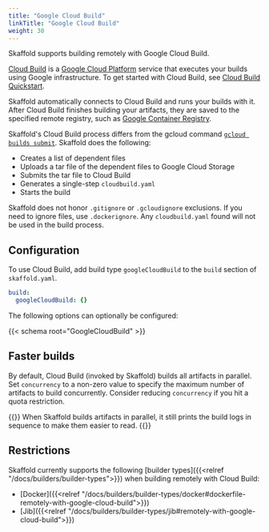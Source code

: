 ```yaml
---
title: "Google Cloud Build"
linkTitle: "Google Cloud Build"
weight: 30
---
```


Skaffold supports building remotely with Google Cloud Build.

[Cloud Build](https://cloud.google.com/cloud-build/) is a
[Google Cloud Platform](https://cloud.google.com) service that executes
your builds using Google infrastructure. To get started with Cloud
Build, see [Cloud Build Quickstart](https://cloud.google.com/cloud-build/docs/quickstart-docker).

Skaffold automatically connects to Cloud Build and runs your builds
with it. After Cloud Build finishes building your artifacts, they are
saved to the specified remote registry, such as
[Google Container Registry](https://cloud.google.com/container-registry/).

Skaffold's Cloud Build process differs from the gcloud command
[`gcloud builds submit`](https://cloud.google.com/sdk/gcloud/reference/builds/submit).
Skaffold does the following:
* Creates a list of dependent files
* Uploads a tar file of the dependent files to Google Cloud Storage
* Submits the tar file to Cloud Build
* Generates a single-step `cloudbuild.yaml`
* Starts the build

Skaffold does not honor `.gitignore` or `.gcloudignore` exclusions. If you need to ignore files, use `.dockerignore`.
Any `cloudbuild.yaml` found will not be used in the build process.

## Configuration

To use Cloud Build, add build type `googleCloudBuild` to the `build`
section of `skaffold.yaml`. 

```yaml
build:
  googleCloudBuild: {}
```

The following options can optionally be configured:

{{< schema root="GoogleCloudBuild" >}}

## Faster builds

By default, Cloud Build (invoked by Skaffold) builds all artifacts in parallel. Set `concurrency` to a non-zero
value to specify the maximum number of artifacts to build concurrently. Consider reducing `concurrency` if you
hit a quota restriction.

{{<alert title="Note">}}
When Skaffold builds artifacts in parallel, it still prints the build logs in sequence to make them easier to read.
{{</alert>}}

## Restrictions

Skaffold currently supports the following [builder types]({{<relref "/docs/builders/builder-types">}})
when building remotely with Cloud Build:
* [Docker]({{<relref "/docs/builders/builder-types/docker#dockerfile-remotely-with-google-cloud-build">}})
* [Jib]({{<relref "/docs/builders/builder-types/jib#remotely-with-google-cloud-build">}})
